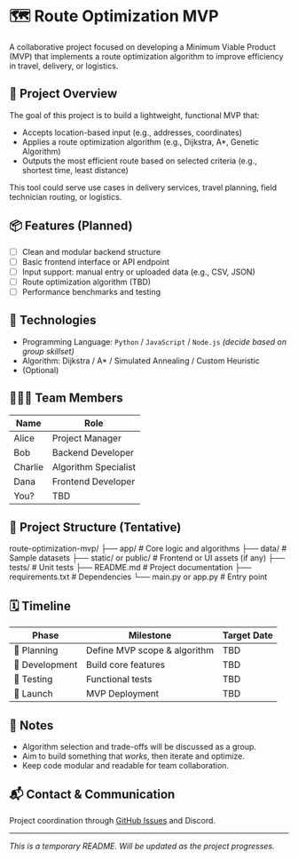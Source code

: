 # 🗺️ Route Optimization MVP

A collaborative project focused on developing a Minimum Viable Product (MVP) that implements a route optimization algorithm to improve efficiency in travel, delivery, or logistics.

## 🚀 Project Overview

The goal of this project is to build a lightweight, functional MVP that:
- Accepts location-based input (e.g., addresses, coordinates)
- Applies a route optimization algorithm (e.g., Dijkstra, A*, Genetic Algorithm)
- Outputs the most efficient route based on selected criteria (e.g., shortest time, least distance)

This tool could serve use cases in delivery services, travel planning, field technician routing, or logistics.

## 📦 Features (Planned)

- [ ] Clean and modular backend structure
- [ ] Basic frontend interface or API endpoint
- [ ] Input support: manual entry or uploaded data (e.g., CSV, JSON)
- [ ] Route optimization algorithm (TBD)
- [ ] Performance benchmarks and testing

## 🧠 Technologies

- Programming Language: `Python` / `JavaScript` / `Node.js` *(decide based on group skillset)*
- Algorithm: Dijkstra / A* / Simulated Annealing / Custom Heuristic
- (Optional)

## 🧑‍🤝‍🧑 Team Members

| Name            | Role                 |
|-----------------|----------------------|
| Alice           | Project Manager      |
| Bob             | Backend Developer    |
| Charlie         | Algorithm Specialist |
| Dana            | Frontend Developer   |
| You?            | TBD                  |

## 📁 Project Structure (Tentative)
route-optimization-mvp/
├── app/ # Core logic and algorithms
├── data/ # Sample datasets
├── static/ or public/ # Frontend or UI assets (if any)
├── tests/ # Unit tests
├── README.md # Project documentation
├── requirements.txt # Dependencies
└── main.py or app.py # Entry point

## 🗓️ Timeline

| Phase           | Milestone                    | Target Date |
|----------------|-------------------------------|-------------|
| 📌 Planning     | Define MVP scope & algorithm  | TBD         |
| 🔧 Development  | Build core features           | TBD         |
| 🧪 Testing       | Functional tests              | TBD         |
| 🚀 Launch        | MVP Deployment                | TBD         |

## 📝 Notes

- Algorithm selection and trade-offs will be discussed as a group.
- Aim to build something that *works*, then iterate and optimize.
- Keep code modular and readable for team collaboration.

## 📬 Contact & Communication

Project coordination through [GitHub Issues](https://github.com/) and Discord.

---

_This is a temporary README. Will be updated as the project progresses._
